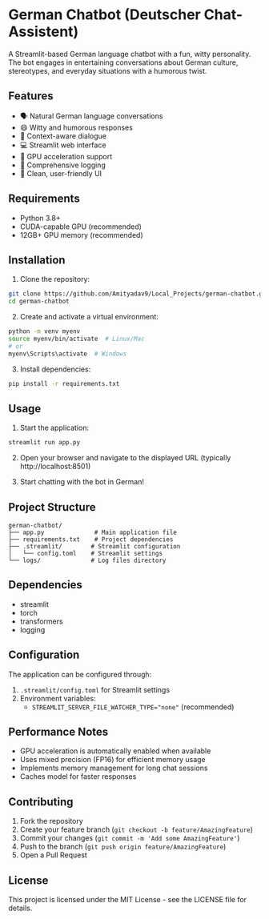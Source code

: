 # German Chatbot (Deutscher Chat-Assistent)

A Streamlit-based German language chatbot with a fun, witty personality. The bot engages in entertaining conversations about German culture, stereotypes, and everyday situations with a humorous twist.

## Features

- 🗣️ Natural German language conversations
- 😄 Witty and humorous responses
- 🎯 Context-aware dialogue
- 💻 Streamlit web interface
- 🚀 GPU acceleration support
- 📝 Comprehensive logging
- 🎨 Clean, user-friendly UI

## Requirements

- Python 3.8+
- CUDA-capable GPU (recommended)
- 12GB+ GPU memory (recommended)

## Installation

1. Clone the repository:
```bash
git clone https://github.com/Amityadav9/Local_Projects/german-chatbot.git
cd german-chatbot
```

2. Create and activate a virtual environment:
```bash
python -m venv myenv
source myenv/bin/activate  # Linux/Mac
# or
myenv\Scripts\activate  # Windows
```

3. Install dependencies:
```bash
pip install -r requirements.txt
```

## Usage

1. Start the application:
```bash
streamlit run app.py
```

2. Open your browser and navigate to the displayed URL (typically http://localhost:8501)

3. Start chatting with the bot in German!

## Project Structure

```
german-chatbot/
├── app.py              # Main application file
├── requirements.txt    # Project dependencies
├── .streamlit/        # Streamlit configuration
│   └── config.toml    # Streamlit settings
└── logs/              # Log files directory
```

## Dependencies

- streamlit
- torch
- transformers
- logging

## Configuration

The application can be configured through:
1. `.streamlit/config.toml` for Streamlit settings
2. Environment variables:
   - `STREAMLIT_SERVER_FILE_WATCHER_TYPE="none"` (recommended)

## Performance Notes

- GPU acceleration is automatically enabled when available
- Uses mixed precision (FP16) for efficient memory usage
- Implements memory management for long chat sessions
- Caches model for faster responses

## Contributing

1. Fork the repository
2. Create your feature branch (`git checkout -b feature/AmazingFeature`)
3. Commit your changes (`git commit -m 'Add some AmazingFeature'`)
4. Push to the branch (`git push origin feature/AmazingFeature`)
5. Open a Pull Request

## License

This project is licensed under the MIT License - see the LICENSE file for details.
